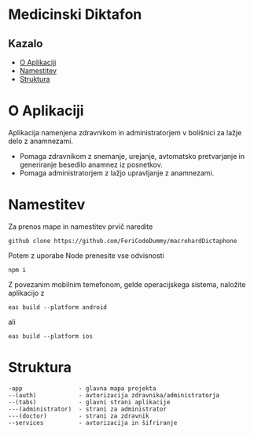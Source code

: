 # Medicinski Diktafon
## Kazalo
- [O Aplikaciji](#o-aplikaciji)
- [Namestitev](#namestitev)
- [Struktura](#struktura)

# O Aplikaciji

Aplikacija namenjena zdravnikom in administratorjem v bolišnici za lažje delo z anamnezami.
- Pomaga zdravnikom z snemanje, urejanje, avtomatsko pretvarjanje in generiranje besedilo anamnez iz posnetkov.
- Pomaga administratorjem z lažjo upravljanje z anamnezami.


# Namestitev

Za prenos mape in namestitev prvič naredite
```
github clone https://github.com/FeriCodeDummy/macrohardDictaphone
```

Potem z uporabe Node prenesite vse odvisnosti
```
npm i
```

Z povezanim mobilnim temefonom, gelde operacijskega sistema, naložite aplikacijo z
```angular2html
eas build --platform android
```
ali
```angular2html
eas build --platform ios
```



# Struktura

```
-app                - glavna mapa projekta
--(auth)            - avtorizacija zdravnika/administratorja
--(tabs)            - glavni strani aplikacije
---(administrator)  - strani za administrator
---(doctor)         - strani za zdravnik
--services          - avtorizacija in šifriranje
```